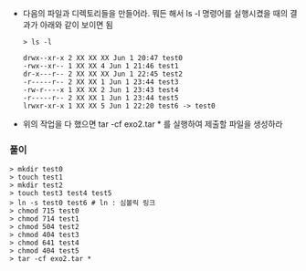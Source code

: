 - 다음의 파일과 디렉토리들을 만들어라. 뭐든 해서 ls -l 명령어를 실행시켰을 때의 결과가 아래와 같이 보이면 됨

  ```shell
  > ls -l
  
  drwx--xr-x 2 XX XX XX Jun 1 20:47 test0
  -rwx--xr-- 1 XX XX 4 Jun 1 21:46 test1
  dr-x---r-- 2 XX XX XX Jun 1 22:45 test2
  -r-----r-- 2 XX XX 1 Jun 1 23:44 test3
  -rw-r----x 1 XX XX 2 Jun 1 23:43 test4
  -r-----r-- 2 XX XX 1 Jun 1 23:44 test5
  lrwxr-xr-x 1 XX XX 5 Jun 1 22:20 test6 -> test0
  ```

- 위의 작업을 다 했으면 tar -cf exo2.tar * 를 실행하여 제출할 파일을 생성하라



### 풀이

```shell
> mkdir test0
> touch test1
> mkdir test2
> touch test3 test4 test5
> ln -s test0 test6 # ln : 심볼릭 링크
> chmod 715 test0
> chmod 714 test1
> chmod 504 test2
> chmod 404 test3
> chmod 641 test4
> chmod 404 test5
> tar -cf exo2.tar *
```



